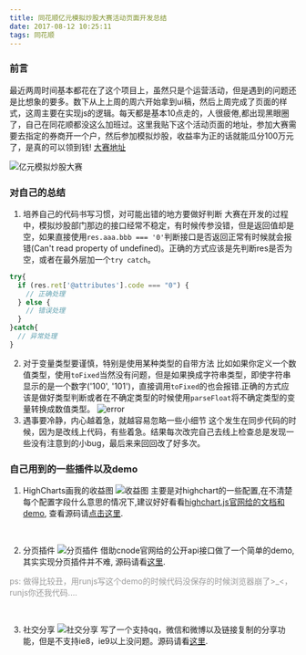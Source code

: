 ```yaml
---
title: 同花顺亿元模拟炒股大赛活动页面开发总结
date: 2017-08-12 10:25:11
tags: 同花顺
---
```


### 前言

最近两周时间基本都花在了这个项目上，虽然只是个运营活动，但是遇到的问题还是比想象的要多。数下从上上周的周六开始拿到ui稿，然后上周完成了页面的样式，这周主要在实现js的逻辑。每天都是基本10点走的，人很疲倦,都出现黑眼圈了，自己在同花顺都没这么加班过。这里我贴下这个活动页面的地址，参加大赛需要去指定的券商开一个户，然后参加模拟炒股，收益率为正的话就能瓜分100万元了，是真的可以领到钱! [大赛地址](https://ozone.10jqka.com.cn/tg_templates/doubleone/2017/kh/yiyuan_mncg/pc/apply.html)

![亿元模拟炒股大赛](https://olpkwt43d.qnssl.com/blog/images/post01/post01.png)
### 对自己的总结
1. 培养自己的代码书写习惯，对可能出错的地方要做好判断
大赛在开发的过程中，模拟炒股部门那边的接口经常不稳定，有时候传参没错，但是返回值却是空，如果直接使用`res.aaa.bbb === '0'`判断接口是否返回正常有时候就会报错(Can't read property of undefined)。正确的方式应该是先判断res是否为空，或者在最外层加一个`try catch`。
```javascript
try{
  if (res.ret['@attributes'].code === "0") {
    // 正确处理
  } else {
    // 错误处理
  }
}catch{
  // 异常处理
}

```
2. 对于变量类型要谨慎，特别是使用某种类型的自带方法
比如如果你定义一个数值类型，使用`toFixed`当然没有问题，但是如果换成字符串类型，即使字符串显示的是一个数字('100', '101')，直接调用`toFixed`的也会报错.正确的方式应该是做好类型判断或者在不确定类型的时候使用`parseFloat`将不确定类型的变量转换成数值类型。
![error](https://olpkwt43d.qnssl.com/blog/images/post01/post02.png)
3. 遇事要冷静，内心越着急，就越容易忽略一些小细节
这个发生在同步代码的时候，因为是改线上代码，有些着急。结果每次改完自己去线上检查总是发现一些没有注意到的小bug，最后来来回回改了好多次。

### 自己用到的一些插件以及demo
1. HighCharts画我的收益图
![收益图](https://olpkwt43d.qnssl.com/blog/post02/chart.png)
主要是对highchart的一些配置,在不清楚每个配置字段什么意思的情况下,建议好好看看[highchart.js官网给的文档和demo](https://api.hcharts.cn/highcharts), 查看源码请[点击这里](http://runjs.cn/code/asgugst0).
<br>

2. 分页插件
![分页插件](https://olpkwt43d.qnssl.com/blog/post02/pagenation.png)
借助cnode官网给的公开api接口做了一个简单的demo, 其实实现分页插件并不难, 源码请看[这里](http://runjs.cn/code/lrmsauvq).
<p style="color: #999;margin-top: 10px;text-indent: 0">ps:&nbsp;做得比较丑，用runjs写这个demo的时候代码没保存的时候浏览器崩了>_<，runjs你还我代码....</p>
<br>

3. 社交分享
![社交分享](https://olpkwt43d.qnssl.com/blog/post02/share.png)
写了一个支持qq，微信和微博以及链接复制的分享功能，但是不支持ie8，ie9以上没问题。源码请看[这里](http://runjs.cn/code/8cz7q0nj).
